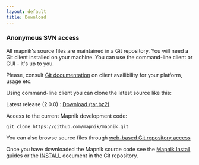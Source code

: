 ```yaml
---
layout: default
title: Download
---
```



### Anonymous SVN access

All mapnik's source files are maintained in a Git  repository.
You will need a Git client installed on your machine.
You can use the command-line client or GUI - it's up to you.

Please, consult [Git documentation](http://git-scm.com/documentation) on client availibility for your platform, usage etc.

Using command-line client you can clone the latest source like this:


Latest release (2.0.0) : <a href="http://prdownload.berlios.de/mapnik/mapnik-2.0.0.tar.bz2">Download (tar.bz2)</a>

Access to the current Mapnik development code:

    git clone https://github.com/mapnik/mapnik.git

You can also browse source files through [web-based Git repository access](https://github.com/mapnik/mapnik)

Once you have downloaded the Mapnik source code see the [Mapnik Install](https://github.com/mapnik/mapnik/wiki) guides or the [INSTALL](https://github.com/mapnik/mapnik/blob/master/INSTALL.md) document in the Git repository.
